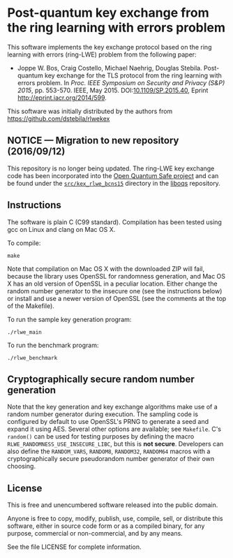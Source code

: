 Post-quantum key exchange from the ring learning with errors problem
====================================================================

This software implements the key exchange protocol based on the ring learning with errors (ring-LWE) problem from the following paper:

* Joppe W. Bos, Craig Costello, Michael Naehrig, Douglas Stebila. Post-quantum key exchange for the TLS protocol from the ring learning with errors problem. In *Proc. IEEE Symposium on Security and Privacy (S&P) 2015*, pp. 553-570. IEEE, May 2015. DOI:[10.1109/SP.2015.40](http://dx.doi.org/10.1109/SP.2015.40), Eprint <http://eprint.iacr.org/2014/599>.

This software was initially distributed by the authors from <https://github.com/dstebila/rlwekex>

NOTICE — Migration to new repository (2016/09/12)
-------------------------------------------------

This repository is no longer being updated.  The ring-LWE key exchange code has been incorporated into the [Open Quantum Safe project](https://github.com/open-quantum-safe/) and can be found under the [`src/kex_rlwe_bcns15`](https://github.com/open-quantum-safe/liboqs/tree/master/src/kex_rlwe_bcns15) directory in the [liboqs](https://github.com/open-quantum-safe/liboqs) repository.

Instructions
------------
The software is plain C (C99 standard).  Compilation has been tested using gcc on Linux and clang on Mac OS X.

To compile:

	make

Note that compilation on Mac OS X with the downloaded ZIP will fail, because the library uses OpenSSL for randomness generation, and Mac OS X has an old version of OpenSSL in a peculiar location.  Either change the random number generator to the insecure one (see the instructions below) or install and use a newer version of OpenSSL (see the comments at the top of the Makefile).

To run the sample key generation program:

	./rlwe_main

To run the benchmark program:

	./rlwe_benchmark

Cryptographically secure random number generation
-------------------------------------------------
Note that the key generation and key exchange algorithms make use of a random number generator during execution.  The sampling code is configured by default to use OpenSSL's PRNG to generate a seed and expand it using AES.  Several other options are available; see `Makefile`.  C's `random()` can be used for testing purposes by defining the macro `RLWE_RANDOMNESS_USE_INSECURE_LIBC`, but this is **not secure**.  Developers can also define the `RANDOM_VARS`, `RANDOM8`, `RANDOM32`, `RANDOM64` macros with a cryptographically secure pseudorandom number generator of their own choosing.

License
-------
This is free and unencumbered software released into the public domain.

Anyone is free to copy, modify, publish, use, compile, sell, or distribute this software, either in source code form or as a compiled binary, for any purpose, commercial or non-commercial, and by any means.

See the file LICENSE for complete information.
